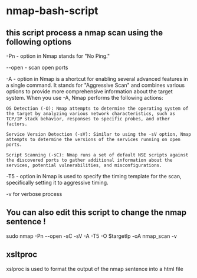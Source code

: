 # nmap-bash-script

## this script process a nmap scan using the following options

-Pn  - option in Nmap stands for "No Ping." 

--open - scan open ports 

-A - option in Nmap is a shortcut for enabling several advanced features in a single command. It stands for "Aggressive Scan" and combines various options to provide more comprehensive information about the target system. When you use -A, Nmap performs the following actions:

    OS Detection (-O): Nmap attempts to determine the operating system of the target by analyzing various network characteristics, such as TCP/IP stack behavior, responses to specific probes, and other factors.

    Service Version Detection (-sV): Similar to using the -sV option, Nmap attempts to determine the versions of the services running on open ports.

    Script Scanning (-sC): Nmap runs a set of default NSE scripts against the discovered ports to gather additional information about the services, potential vulnerabilities, and misconfigurations.

-T5 - option in Nmap is used to specify the timing template for the scan, specifically setting it to aggressive timing. 

-v for verbose process

## You can also edit this script to change the nmap sentence ! 

sudo nmap -Pn --open -sC -sV -A -T5 -O $targetIp -oA nmap_scan -v

## xsltproc 

xslproc is used to format the output of the nmap sentence into a html file 
